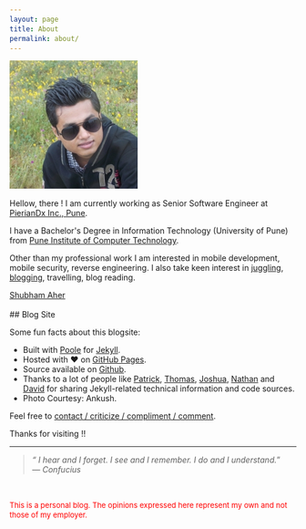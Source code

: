 ```yaml
---
layout: page
title: About
permalink: about/
---
```


![Profile Picture](/public/dp.jpg)

Hellow, there ! I am currently working as Senior Software Engineer at <a href="https://www.pieriandx.com" target="_blank">PierianDx Inc., Pune</a>.

I have a Bachelor's Degree in Information Technology (University of Pune) from <a href="http://en.wikipedia.org/wiki/Pune_Institute_of_Computer_Technology" target="_blank">Pune Institute of Computer Technology</a>.

Other than my professional work I am interested in mobile development, mobile security, reverse engineering. I also take keen interest in <a href="http://shubhamaher.com/juggling">juggling</a>, <a href="http://shubhamaher.com/blog">blogging</a>, travelling, blog reading.

<div class="badge-base LI-profile-badge" data-locale="en_US" data-size="large" data-theme="dark" data-type="HORIZONTAL" data-vanity="shubham--aher" data-version="v1"><a class="badge-base__link LI-simple-link" href="https://in.linkedin.com/in/shubham--aher?trk=profile-badge">Shubham Aher</a></div>
<br>  
## Blog Site

Some fun facts about this blogsite:

* Built with <a href="http://getpoole.com" target="_blank">Poole</a> for <a href="http://jekyllrb.com" target="_blank">Jekyll</a>.
* Hosted with ♥ on <a href="https://pages.github.com" target="_blank">GitHub Pages</a>.
* Source available on <a href="https://github.com/shubham-aher/shubham-aher.github.io" target="_blank">Github</a>.
* Thanks to a lot of people like <a href="http://patricksteadman.ca/2014/08/04/lanyonsetup/" target="_blank">Patrick</a>, <a href="https://github.com/thomascannon/" target="_blank">Thomas</a>, <a href="http://joshualande.com/jekyll-github-pages-poole/" target="_blank">Joshua</a>, <a href="http://nathantreid.com/setting-up-this-blog/" target="_blank">Nathan</a> and <a href="http://loyc.net/2014/blogging-on-github.html" target="_blank">David</a> for sharing Jekyll-related technical information and code sources.
* Photo Courtesy: Ankush.

Feel free to [contact / criticize / compliment / comment](mailto:shubham.s.aher@gmail.com).

Thanks for visiting !!

---
> *&ldquo; I hear and I forget. I see and I remember. I do and I understand.*&rdquo;<br>
  &mdash; *Confucius*

<br>  
<p><font color="red" size="2">This is a personal blog. The opinions expressed here represent my own and not those of my employer.</font></p>